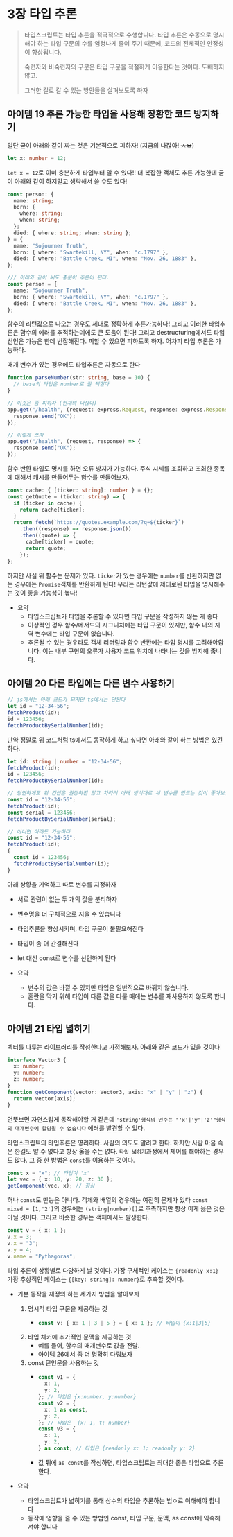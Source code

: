 # 3장 타입 추론

> 타입스크립트는 타입 추론을 적극적으로 수행합니다. 타입 추론은 수동으로 명시해야 하는 타입 구문의 수를 엄청나게 줄여 주기 때문에, 코드의 전체적인 안정성이 향상됩니다.
>
> 숙련자와 비숙련자의 구분은 타입 구문을 적절하게 이용한다는 것이다. 도배하지 않고.
>
> 그러한 길로 갈 수 있는 방안들을 살펴보도록 하자

## 아이템 19 추론 가능한 타입을 사용해 장황한 코드 방지하기

일단 굳이 아래와 같이 짜는 것은 기본적으로 피하자! (지금의 나잖아! ~~ㅅㅂ~~)

```typescript
let x: number = 12;
```

`let x = 12`로 이미 충분하게 타입부터 알 수 있다!! 더 복잡한 객체도 추론 가능한데 굳이 아래와 같이 하지말고 생략해서 쓸 수도 있다!

```typescript
const person: {
  name: string;
  born: {
    where: string;
    when: string;
  };
  died: { where: string; when: string };
} = {
  name: "Sojourner Truth",
  born: { where: "Swartekill, NY", when: "c.1797" },
  died: { where: "Battle Creek, MI", when: "Nov. 26, 1883" },
};

/// 아래와 같이 써도 충분이 추론이 된다.
const person = {
  name: "Sojourner Truth",
  born: { where: "Swartekill, NY", when: "c.1797" },
  died: { where: "Battle Creek, MI", when: "Nov. 26, 1883" },
};
```

함수의 리턴값으로 나오는 경우도 제대로 정확하게 추론가능하다! 그리고 이러한 타입추론은 함수의 에러를 추적하는데에도 큰 도움이 된다! 그리고 destructuring에서도 타입 선언은 가능은 한데 번잡해진다. 피할 수 있으면 피하도록 하자. 어차피 타입 추론은 가능하다.

매개 변수가 있는 경우에도 타입추론은 자동으로 한다

```typescript
function parseNumber(str: string, base = 10) {
  // base의 타입은 number로 잘 찍힌다
}

// 이것은 좀 피하자 (현재의 나잖아)
app.get("/health", (request: express.Request, response: express.Response) => {
  response.send("OK");
});

// 이렇게 쓰자
app.get("/health", (request, response) => {
  response.send("OK");
});
```

함수 반환 타입도 명시를 하면 오류 방지가 가능하다. 주식 시세를 조회하고 조회한 종목에 대해서 캐시를 만들어두는 함수를 만들어보자.

```typescript
const cache: { [ticker: string]: number } = {};
const getQuote = (ticker: string) => {
  if (ticker in cache) {
    return cache[ticker];
  }
  return fetch(`https://quotes.example.com/?q=${ticker}`)
    .then((response) => response.json())
    .then((quote) => {
      cache[ticker] = quote;
      return quote;
    });
};
```

하지만 사실 위 함수는 문제가 있다. `ticker`가 있는 경우에는 `number`를 반환하지만 없는 경우에는 `Promise`객체를 반환하게 된다! 우리는 리턴값에 제대로된 타입을 명시해주는 것이 좋을 가능성이 높다!

- 요약
  - 타입스크립트가 타입을 추론할 수 있다면 타입 구문을 작성하지 않는 게 좋다
  - 이상적인 경우 함수/메서드의 시그니처에는 타입 구문이 있지만, 함수 내의 지역 변수에는 타입 구문이 없습니다.
  - 추론될 수 있는 경우라도 객체 리터럴과 함수 반환에는 타입 명시를 고려해야합니다. 이는 내부 구현의 오류가 사용자 코드 위치에 나타나는 것을 방지해 줍니다.

## 아이템 20 다른 타입에는 다른 변수 사용하기

```javascript
// js에서는 아래 코드가 되지만 ts에서는 안된다
let id = "12-34-56";
fetchProduct(id);
id = 123456;
fetchProductBySerialNumber(id);
```

만약 정말로 위 코드처럼 ts에서도 동작하게 하고 싶다면 아래와 같이 하는 방법은 있긴 하다.

```typescript
let id: string | number = "12-34-56";
fetchProduct(id);
id = 123456;
fetchProductBySerialNumber(id);

// 당연하게도 위 컨셉은 권장하진 않고 차라리 아래 방식대로 새 변수를 만드는 것이 좋아보인다
const id = "12-34-56";
fetchProduct(id);
const serial = 123456;
fetchProductBySerialNumber(serial);

// 아니면 아래도 가능하다
const id = "12-34-56";
fetchProduct(id);
{
  const id = 123456;
  fetchProductBySerialNumber(id);
}
```

아래 상황을 기억하고 따로 변수를 지정하자

- 서로 관련이 없는 두 개의 값을 분리하자
- 변수명을 더 구체적으로 지을 수 있습니다
- 타입추론을 향상시키며, 타입 구문이 불필요해진다
- 타입이 좀 더 간결해진다
- let 대신 const로 변수를 선언하게 된다

- 요약
  - 변수의 값은 바뀔 수 있지만 타입은 일반적으로 바뀌지 않습니다.
  - 혼란을 막기 위해 타입이 다른 값을 다룰 때에는 변수를 재사용하지 않도록 합니다.

## 아이템 21 타입 넓히기

벡터를 다루는 라이브러리를 작성한다고 가정해보자. 아래와 같은 코드가 있을 것이다

```typescript
interface Vector3 {
  x: number;
  y: number;
  z: number;
}
function getComponent(vector: Vector3, axis: "x" | "y" | "z") {
  return vector[axis];
}
```

언뜻보면 자연스럽게 동작해야할 거 같은데 `'string'형식의 인수는 "'x'|'y'|'z'"형식의 매개변수에 할당될 수 없습니다` 에러를 발견할 수 있다.

타입스크립트의 타입추론은 영리하다. 사람의 의도도 알려고 한다. 하지만 사람 마음 속은 한길도 알 수 없다고 항상 옳을 수는 없다. `타입 넓히기`과정에서 제어를 해야하는 경우도 많다. 그 중 한 방법은 `const`를 이용하는 것이다.

```typescript
const x = "x"; // 타입이 'x'
let vec = { x: 10, y: 20, z: 30 };
getComponent(vec, x); // 정상
```

허나 `const`도 만능은 아니다. 객체와 배열의 경우에는 여전히 문제가 있다 `const mixed = [1,'2']`의 경우에는 `(string|number)[]`로 추측하지만 항상 이게 옳은 것은 아닐 것이다. 그리고 비슷한 경우는 객체에서도 발생한다.

```typescript
const v = { x: 1 };
v.x = 3;
v.x = "3";
v.y = 4;
v.name = "Pythagoras";
```

타입 추론이 상황별로 다양하게 날 것이다. 가장 구체적인 케이스는 `{readonly x:1}` 가장 추상적인 케이스는 `{[key: string]: number}`로 추측할 것이다.

- 기본 동작을 재정의 하는 세가지 방법을 알아보자

  1. 명시적 타입 구문을 제공하는 것
     - ```typescript
       const v: { x: 1 | 3 | 5 } = { x: 1 }; // 타입이 {x:1|3|5}
       ```
  2. 타입 체커에 추가적인 문맥을 제공하는 것
     - 예를 들어, 함수의 매개변수로 값을 전달.
     - 아이템 26에서 좀 더 명확히 다뤄보자
  3. const 단언문을 사용하는 것
     - ```typescript
       const v1 = {
         x: 1,
         y: 2,
       }; // 타입은 {x:number, y:number}
       const v2 = {
         x: 1 as const,
         y: 2,
       }; // 타입은  {x: 1, t: number}
       const v3 = {
         x: 1,
         y: 2,
       } as const; // 타입은 {readonly x: 1; readonly y: 2}
       ```
     - 값 뒤에 `as const`를 작성하면, 타입스크립트는 최대한 좁은 타입으로 추론한다.

- 요약
  - 타입스크립트가 넓히기를 통해 상수의 타입을 추론하는 법ㅇ르 이해해야 합니다
  - 동작에 영향을 줄 수 있는 방법인 const, 타입 구문, 문맥, as const에 익숙해져야 합니다
